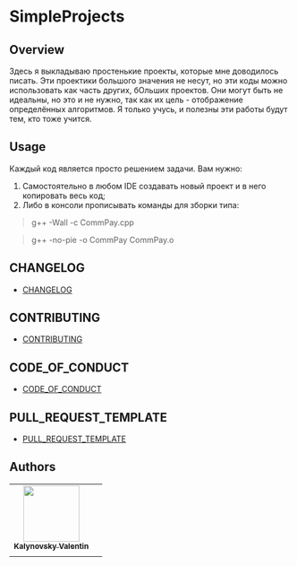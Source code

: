 <!--
[![template](https://img.shields.io/badge/Repository-template-darkred)](https://github.com/Nakama3942/template_rep)
[![GitHub license](https://img.shields.io/github/license/Nakama3942/template_rep?color=darkorange&style=flat-square)](https://github.com/Nakama3942/template_rep/blob/main/LICENSE)
-->

# SimpleProjects
## Overview
Здесь я выкладываю простенькие проекты, которые мне доводилось писать. Эти проектики большого значения не несут, но эти коды можно использовать как часть других, бОльших проектов. Они могут быть не идеальны, но это и не нужно, так как их цель - отображение определённых алгоритмов. Я только учусь, и полезны эти работы будут тем, кто тоже учится.

## Usage
Каждый код является просто решением задачи. Вам нужно:
1. Самостоятельно в любом IDE создавать новый проект и в него копировать весь код;
2. Либо в консоли прописывать команды для зборки типа:

>g++ -Wall -c CommPay.cpp

>g++ -no-pie -o CommPay CommPay.o

## CHANGELOG
- [CHANGELOG](https://github.com/Nakama3942/template_rep/blob/main/CHANGELOG.md)

## CONTRIBUTING
- [CONTRIBUTING](https://github.com/Nakama3942/template_rep/blob/main/CONTRIBUTING.md)

## CODE_OF_CONDUCT
- [CODE_OF_CONDUCT](https://github.com/Nakama3942/template_rep/blob/main/CODE_OF_CONDUCT.md)

## PULL_REQUEST_TEMPLATE
- [PULL_REQUEST_TEMPLATE](https://github.com/Nakama3942/template_rep/blob/main/.github/PULL_REQUEST_TEMPLATE.md)

## Authors
<table>
    <tr>
        <td align="center"><a href="https://github.com/Nakama3942"><img src="https://avatars.githubusercontent.com/u/73797846?s=400&u=a9b7688ac521d739825d7003a5bd599aab74cb76&v=4" width="100px;" alt=""/><br /><sub><b>Kalynovsky Valentin</b></sub></a></td>
        <td></td>
    </tr>
    <tr>
        <td></td>
        <td></td>
    </tr>
</table>
